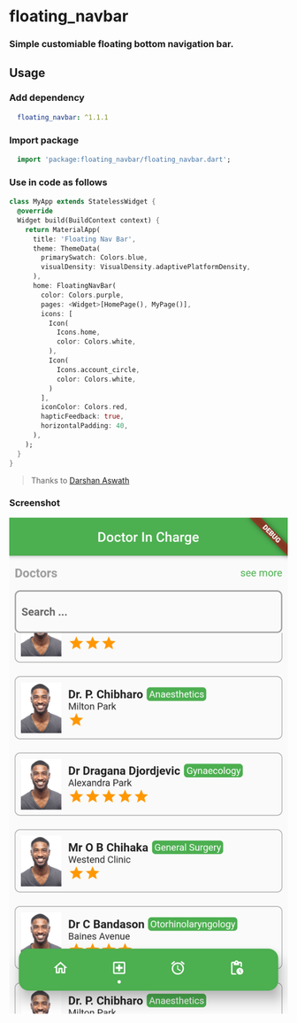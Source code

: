 # floating_navbar

### Simple customiable floating bottom navigation bar.


## Usage
### Add dependency
```yaml
  floating_navbar: ^1.1.1
```

### Import package
```dart
  import 'package:floating_navbar/floating_navbar.dart';
```

### Use in code as follows
```dart
class MyApp extends StatelessWidget {
  @override
  Widget build(BuildContext context) {
    return MaterialApp(
      title: 'Floating Nav Bar',
      theme: ThemeData(
        primarySwatch: Colors.blue,
        visualDensity: VisualDensity.adaptivePlatformDensity,
      ),
      home: FloatingNavBar(
        color: Colors.purple,
        pages: <Widget>[HomePage(), MyPage()],
        icons: [
          Icon(
            Icons.home,
            color: Colors.white,
          ),
          Icon(
            Icons.account_circle,
            color: Colors.white,
          )
        ],
        iconColor: Colors.red,
        hapticFeedback: true,
        horizontalPadding: 40,
      ),
    );
  }
}
```

> Thanks to [Darshan Aswath](https://github.com/xanf-code)

### Screenshot
[![Floating Navbar](./screenshots/Screenshot_1617377389.png)](https://www.iamngoni.co.zw)